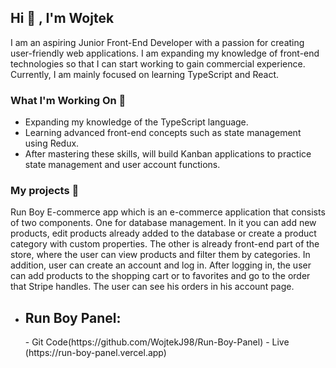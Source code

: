 ## Hi 👋 , I'm Wojtek
I am an aspiring Junior Front-End Developer with a passion for creating user-friendly web applications. I am expanding my knowledge of front-end technologies so that I can start working to gain commercial experience. Currently, I am mainly focused on learning TypeScript and React. 

### What I'm Working On 🌱
- Expanding my knowledge of the TypeScript language.
- Learning advanced front-end concepts such as state management using Redux.
- After mastering these skills, will build Kanban applications to practice state management and user account functions.

### My projects 🎯
Run Boy E-commerce app which is an e-commerce application that consists of two components. One for database management. In it you can add new products, edit products already added to the database or create a product category with custom properties.  The other is already front-end part of the store, where the user can view products and filter them by categories. In addition, user can create an account and log in. After logging in, the user can add products to the shopping cart or to favorites and go to the order that Stripe handles. The user can see his orders in his account page.

- <h2>Run Boy Panel:</h2>
  - Git Code(https://github.com/WojtekJ98/Run-Boy-Panel) 
  - Live (https://run-boy-panel.vercel.app)

<!--
**WojtekJ98/WojtekJ98** is a ✨ _special_ ✨ repository because its `README.md` (this file) appears on your GitHub profile.

Here are some ideas to get you started:

- 🔭 I’m currently working on ...
- 🌱 I’m currently learning ...
- 👯 I’m looking to collaborate on ...
- 🤔 I’m looking for help with ...
- 💬 Ask me about ...
- 📫 How to reach me: ...
- 😄 Pronouns: ...
- ⚡ Fun fact: ...
-->
